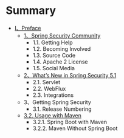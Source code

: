 # Summary

* [Ⅰ、Preface](README.md)
  * [1、Spring Security Community](11.md)
    * 1.1. Getting Help
    * 1.2. Becoming Involved
    * 1.3. Source Code
    * 1.4. Apache 2 License
    * 1.5. Social Media
  * [2、What’s New in Spring Security 5.1](2whats-new-in-spring-security-51.md)
    * 2.1. Servlet
    * 2.2. WebFlux
    * 2.3. Integrations
  * 3、Getting Spring Security
    * 3.1. Release Numbering
  * [3.2. Usage with Maven](32-usage-with-maven.md)
    * 3.2.1. Spring Boot with Maven
    * 3.2.2. Maven Without Spring Boot

